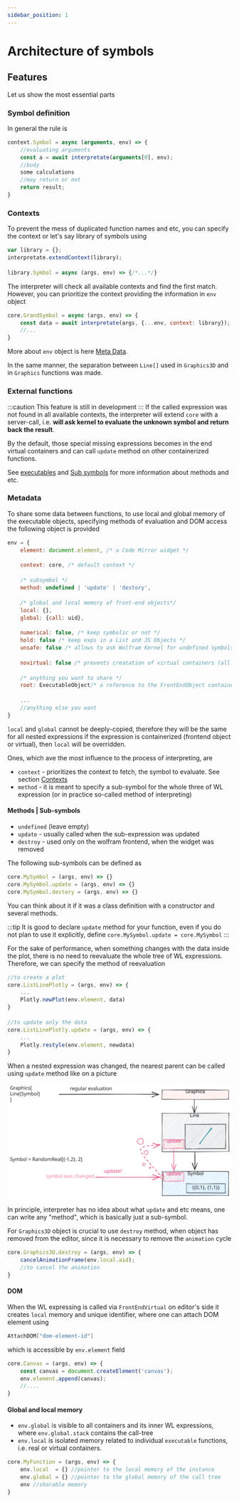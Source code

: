 ```yaml
---
sidebar_position: 1
---
```

# Architecture of symbols

## Features
Let us show the most essential parts

### Symbol definition
In general the rule is

```js
context.Symbol = async (arguments, env) => {
	//evaluating arguments
	const a = await interpretate(arguments[0], env);
	//body
	some calculations
	//may return or not
	return result;
}
```

### Contexts
To prevent the mess of duplicated function names and etc, you can specify the context or let's say library of symbols using

```js
var library = {};
interpretate.extendContext(library);

library.Symbol = async (args, env) => {/*...*/}
```

The interpreter will check all available contexts and find the first match. However, you can prioritize the context providing the information in `env` object

```js
core.GrandSymbol = async (args, env) => {
	const data = await interpretate(args, {...env, context: library});
	//...
}
```

More about `env` object is here [Meta Data](#Meta%20Data).

In the same manner, the separation between `Line[]` used in `Graphics3D` and in `Graphics` functions was made.

### External  functions
:::caution
This feature is still in development
:::
If the called expression was not found in all available contexts, the interpreter will extend `core` with a server-call, i.e. __will ask kernel to evaluate the unknown symbol and return back the result__.

By the default, those special missing expressions becomes in the end virtual containers and can call `update` method on other containerized functions.

See [executables](../../frontend/Advanced/executables.md) and [Sub symbols](#Methods%20Sub%20symbols) for more information about methods and etc.

### Metadata
To share some data between functions, to use local and global memory of the executable objects, specifying methods of evaluation and DOM access the following object is provided

```js
env = {
	element: document.element, /* a Code Mirror widget */

	context: core, /* default context */

	/* subsymbol */
	method: undefined | 'update' | 'destory',

	/* global and local memory of front-end objects*/
	local: {},
	global: {call: uid},

	numerical: false, /* keep symbolic or not */
	hold: false /* keep exps in a List and JS Objects */
	unsafe: false /* allows to ask Wolfram Kernel for undefined symbols */

	novirtual: false /* prevents creatation of virtual containers (all functions inside are executed normally) */

	/* anything you want to share */
	root: ExecutableObject/* a reference to the FrontEndObject container */

	...
	//anything else you want
}
```

`local` and `global` cannot be deeply-copied, therefore they will be the same for all nested expressions if the expression is containerized (frontend object or virtual), then `local` will be overridden.

Ones, which ave the most influence to the process of interpreting, are

- `context` - prioritizes the context to fetch, the symbol to evaluate. See section [Contexts](#Contextes)
- `method` - it is meant to specify a sub-symbol for the whole three of WL expression (or in practice so-called method of interpreting)

#### Methods | Sub-symbols

- `undefined` (leave empty)
- `update` - usually called when the sub-expression was updated
- `destroy` - used only on the wolfram frontend, when the widget was removed

The following sub-symbols can be defined as
```js
core.MySymbol = (args, env) => {}
core.MySymbol.update = (args, env) => {}
core.MySymbol.destory = (args, env) => {}
```

You can think about it if it was a class definition with a constructor and several methods.

:::tip
It is good to declare `update` method for your function, even if you do not plan to use it explicitly, define `core.MySymbol.update = core.MySymbol` 
:::

For the sake of performance, when something changes with the data inside the plot, there is no need to reevaluate the whole tree of WL expressions. Therefore, we can specify the method of reevaluation

```js
//to create a plot
core.ListLinePlotly = (args, env) => {
	...
	Plotly.newPlot(env.element, data)
}

//to update only the data
core.ListLinePlotly.update = (args, env) => {
	...
	Plotly.restyle(env.element, newdata)
}
```

When a nested expression was changed, the nearest parent can be called using `update` method like on a picture

![](../../imgs/data-binding-2.excalidraw.svg)

In principle, interpreter has no idea about what `update` and etc means, one can write any "method", which is basically just a sub-symbol.

For `Graphics3D` object is crucial to use `destroy` method, when object has removed from the editor, since it is necessary to remove the `animation` cycle

```js
core.Graphics3D.destroy = (args, env) => {
	cancelAnimationFrame(env.local.aid);
	//to cancel the animation
}
```

#### DOM
When the WL expressing is called via `FrontEndVirtual` on editor's side it creates `local` memory and unique identifier, where one can attach DOM element using

```mathematica
AttachDOM["dom-element-id"]
```

which is accessible by `env.element` field

```js
core.Canvas = (args, env) => {
	const canvas = document.createElement('canvas');
	env.element.append(canvas);
	//....
}
```

#### Global and local memory
- `env.global` is visible to all containers and its inner WL expressions, where `env.global.stack` contains the call-tree
- `env.local` is isolated memory related to individual `executable` functions, i.e. real or virtual containers.

```js
core.MyFunction = (args, env) => {
	env.local  = {} //pointer to the local memory of the instance
	env.global = {} //pointer to the global memory of the call tree
	env //sharable memory
}
```
